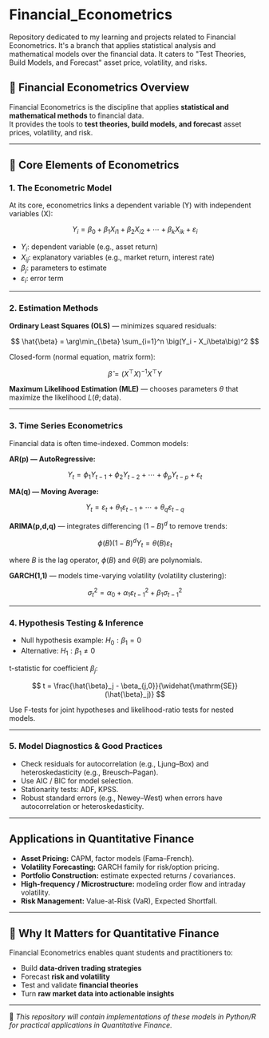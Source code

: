 # Financial_Econometrics
Repository dedicated to my learning and projects related to Financial Econometrics. It's a branch that applies statistical analysis and mathematical models over the financial data. It caters to "Test Theories, Build Models, and Forecast" asset price, volatility, and risks. 

## 📌 Financial Econometrics Overview

Financial Econometrics is the discipline that applies **statistical and mathematical methods** to financial data.  
It provides the tools to **test theories, build models, and forecast** asset prices, volatility, and risk. 


---

## 🔹 Core Elements of Econometrics

### 1. **The Econometric Model**
At its core, econometrics links a dependent variable (Y) with independent variables (X):

$$
Y_i = \beta_0 + \beta_1 X_{i1} + \beta_2 X_{i2} + \cdots + \beta_k X_{ik} + \varepsilon_i
$$

- $Y_i$: dependent variable (e.g., asset return)  
- $X_{ij}$: explanatory variables (e.g., market return, interest rate)  
- $\beta_j$: parameters to estimate  
- $\varepsilon_i$: error term

---

### 2. Estimation Methods

**Ordinary Least Squares (OLS)** — minimizes squared residuals:

$$
\hat{\beta} = \arg\min_{\beta} \sum_{i=1}^n \big(Y_i - X_i\beta\big)^2
$$

Closed-form (normal equation, matrix form):

$$
\hat{\beta} = (X^\top X)^{-1} X^\top Y
$$

**Maximum Likelihood Estimation (MLE)** — chooses parameters $\theta$ that maximize the likelihood $L(\theta; \text{data})$.

---

### 3. Time Series Econometrics
Financial data is often time-indexed. Common models:

**AR(p) — AutoRegressive:**

$$
Y_t = \phi_1 Y_{t-1} + \phi_2 Y_{t-2} + \cdots + \phi_p Y_{t-p} + \varepsilon_t
$$

**MA(q) — Moving Average:**

$$
Y_t = \varepsilon_t + \theta_1 \varepsilon_{t-1} + \cdots + \theta_q \varepsilon_{t-q}
$$

**ARIMA(p,d,q)** — integrates differencing $(1-B)^d$ to remove trends:

$$
\phi(B)(1-B)^d Y_t = \theta(B)\varepsilon_t
$$

where $B$ is the lag operator, $\phi(B)$ and $\theta(B)$ are polynomials.

**GARCH(1,1)** — models time-varying volatility (volatility clustering):

$$
\sigma_t^2 = \alpha_0 + \alpha_1 \varepsilon_{t-1}^2 + \beta_1 \sigma_{t-1}^2
$$

---

### 4. Hypothesis Testing & Inference

- Null hypothesis example: $H_0: \beta_1 = 0$  
- Alternative: $H_1: \beta_1 \neq 0$

t-statistic for coefficient $\beta_j$:

$$
t = \frac{\hat{\beta}_j - \beta_{j,0}}{\widehat{\mathrm{SE}}(\hat{\beta}_j)}
$$

Use F-tests for joint hypotheses and likelihood-ratio tests for nested models.

---

### 5. Model Diagnostics & Good Practices

- Check residuals for autocorrelation (e.g., Ljung–Box) and heteroskedasticity (e.g., Breusch–Pagan).  
- Use AIC / BIC for model selection.  
- Stationarity tests: ADF, KPSS.  
- Robust standard errors (e.g., Newey–West) when errors have autocorrelation or heteroskedasticity.

---

## Applications in Quantitative Finance

- **Asset Pricing:** CAPM, factor models (Fama–French).  
- **Volatility Forecasting:** GARCH family for risk/option pricing.  
- **Portfolio Construction:** estimate expected returns / covariances.  
- **High-frequency / Microstructure:** modeling order flow and intraday volatility.  
- **Risk Management:** Value-at-Risk (VaR), Expected Shortfall.

---

## 🚀 Why It Matters for Quantitative Finance
Financial Econometrics enables quant students and practitioners to:
- Build **data-driven trading strategies**  
- Forecast **risk and volatility**  
- Test and validate **financial theories**  
- Turn **raw market data into actionable insights**  

---

📖 *This repository will contain implementations of these models in Python/R for practical applications in Quantitative Finance.*
